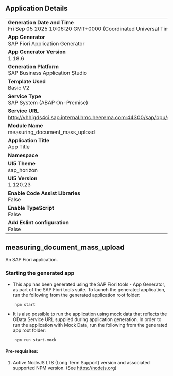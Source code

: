 ## Application Details
|               |
| ------------- |
|**Generation Date and Time**<br>Fri Sep 05 2025 10:06:20 GMT+0000 (Coordinated Universal Time)|
|**App Generator**<br>SAP Fiori Application Generator|
|**App Generator Version**<br>1.18.6|
|**Generation Platform**<br>SAP Business Application Studio|
|**Template Used**<br>Basic V2|
|**Service Type**<br>SAP System (ABAP On-Premise)|
|**Service URL**<br>http://vhhigds4ci.sap.internal.hmc.heerema.com:44300/sap/opu/odata/sap/ZEAM_MEAS_DOC_UPLOAD_SRV|
|**Module Name**<br>measuring_document_mass_upload|
|**Application Title**<br>App Title|
|**Namespace**<br>|
|**UI5 Theme**<br>sap_horizon|
|**UI5 Version**<br>1.120.23|
|**Enable Code Assist Libraries**<br>False|
|**Enable TypeScript**<br>False|
|**Add Eslint configuration**<br>False|

## measuring_document_mass_upload

An SAP Fiori application.

### Starting the generated app

-   This app has been generated using the SAP Fiori tools - App Generator, as part of the SAP Fiori tools suite.  To launch the generated application, run the following from the generated application root folder:

```
    npm start
```

- It is also possible to run the application using mock data that reflects the OData Service URL supplied during application generation.  In order to run the application with Mock Data, run the following from the generated app root folder:

```
    npm run start-mock
```

#### Pre-requisites:

1. Active NodeJS LTS (Long Term Support) version and associated supported NPM version.  (See https://nodejs.org)


